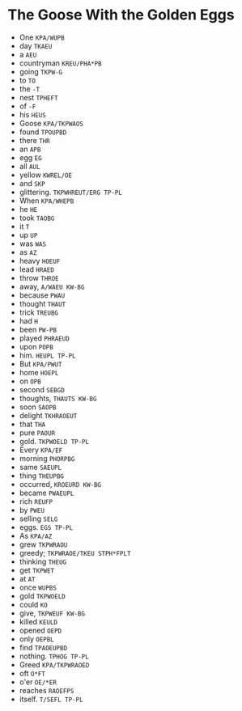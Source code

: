 # The Goose With the Golden Eggs

* One `KPA/WUPB`
* day `TKAEU`
* a `AEU`
* countryman `KREU/PHA*PB`
* going `TKPW-G`
* to `TO`
* the `-T`
* nest `TPHEFT`
* of `-F`
* his `HEUS`
* Goose `KPA/TKPWAOS`
* found `TPOUPBD`
* there `THR`
* an `APB`
* egg `EG`
* all `AUL`
* yellow `KWREL/OE`
* and `SKP`
* glittering. `TKPWHREUT/ERG TP-PL`
* When `KPA/WHEPB`
* he `HE`
* took `TAOBG`
* it `T`
* up `UP`
* was `WAS`
* as `AZ`
* heavy `HOEUF`
* lead `HRAED`
* throw `THROE`
* away, `A/WAEU KW-BG`
* because `PWAU`
* thought `THAUT`
* trick `TREUBG`
* had `H`
* been `PW-PB`
* played `PHRAEUD`
* upon `POPB`
* him. `HEUPL TP-PL`
* But `KPA/PWUT`
* home `HOEPL`
* on `OPB`
* second `SEBGD`
* thoughts, `THAUTS KW-BG`
* soon `SAOPB`
* delight `TKHRAOEUT`
* that `THA`
* pure `PAOUR`
* gold. `TKPWOELD TP-PL`
* Every `KPA/EF`
* morning `PHORPBG`
* same `SAEUPL`
* thing `THEUPBG`
* occurred, `KROEURD KW-BG`
* became `PWAEUPL`
* rich `REUFP`
* by `PWEU`
* selling `SELG`
* eggs. `EGS TP-PL`
* As `KPA/AZ`
* grew `TKPWRAOU`
* greedy; `TKPWRAOE/TKEU STPH*FPLT`
* thinking `THEUG`
* get `TKPWET`
* at `AT`
* once `WUPBS`
* gold `TKPWOELD`
* could `KO`
* give, `TKPWEUF KW-BG`
* killed `KEULD`
* opened `OEPD`
* only `OEPBL`
* find `TPAOEUPBD`
* nothing. `TPHOG TP-PL`
* Greed `KPA/TKPWRAOED`
* oft `O*FT`
* o'er `OE/*ER`
* reaches `RAOEFPS`
* itself. `T/SEFL TP-PL`
